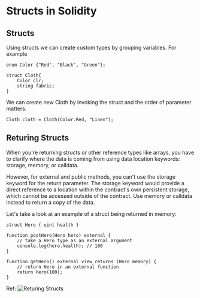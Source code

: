 # Structs in Solidity

## Structs
Using structs we can create custom types by grouping variables.
For example

```
enum Color {"Red", "Black", "Green"};

struct Cloth{
    Color clr;
    string fabric;
}
```

We can create new Cloth by invoking the struct and the order of parameter matters.

```
Cloth cloth = Cloth(Color.Red, "Linen");
```


## Returing Structs
When you're returning structs or other reference types like arrays, you have to clarify where the data is coming from using data location keywords: storage, memory, or calldata.

However, for external and public methods, you can't use the storage keyword for the return parameter. The storage keyword would provide a direct reference to a location within the contract's own persistent storage, which cannot be accessed outside of the contract. Use memory or calldata instead to return a copy of the data.

Let's take a look at an example of a struct being returned in memory:

```
struct Hero { uint health }

function postHero(Hero hero) external {
    // take a Hero type as an external argument
    console.log(hero.health); // 100
}

function getHero() external view returns (Hero memory) {
    // return Hero in an external function
    return Hero(100);
}

```
Ref: ![Returing Structs](https://university.alchemy.com/course/solidity/)